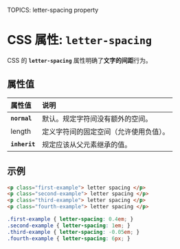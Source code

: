 TOPICS: letter-spacing property

# CSS 属性: `letter-spacing`

CSS 的 **`letter-spacing`** 属性明确了**文字的间距**行为。

## 属性值

| 属性值 | 说明 |
| :--- | :--- |
| **`normal`** | 默认。规定字符间没有额外的空间。|
| length | 定义字符间的固定空间（允许使用负值）。|
| **`inherit`** | 规定应该从父元素继承的值。|

## 示例

```html
<p class="first-example"> letter spacing </p>
<p class="second-example"> letter spacing </p>
<p class="third-example"> letter spacing </p>
<p class="fourth-example"> letter spacing </p>
```

```css
.first-example { letter-spacing: 0.4em; }
.second-example { letter-spacing: 1em; }
.third-example { letter-spacing: -0.05em; }
.fourth-example { letter-spacing: 6px; }
```
